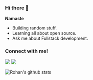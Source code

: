 ### Hi there 👋

**Namaste**

- Building random stuff.
- Learning all about open source.
- Ask me about Fullstack development.

### Connect with me!
[<img src="https://img.shields.io/badge/linkedin-%230077B5.svg?&style=for-the-badge&logo=linkedin&logoColor=white" />](https://www.linkedin.com/in/rohan-debroy/) [<img src = "https://img.shields.io/badge/instagram-%23E4405F.svg?&style=for-the-badge&logo=instagram&logoColor=white">](https://www.instagram.com/rohan_debroy/)

![Rohan's github stats](https://github-readme-stats.vercel.app/api?username=RohanDebroy&show_icons=true&&hide_border=true)
